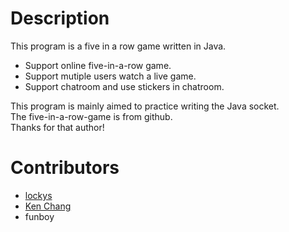 Description
==
This program is a five in a row game written in Java.  

- Support online five-in-a-row game.  
- Support mutiple users watch a live game.  
- Support chatroom and use stickers in chatroom.  

This program is mainly aimed to practice writing the Java socket.    
The five-in-a-row-game is from github.  
Thanks for that author!

Contributors
==
- [lockys](https://github.com/lockys)
- [Ken Chang](https://github.com/a3900656)
- funboy


